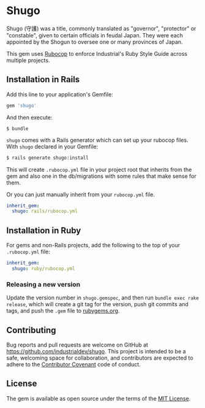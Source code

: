 # Shugo

Shugo (守護) was a title, commonly translated as "governor", "protector" or "constable", given to certain officials in feudal Japan. They were each appointed by the Shogun to oversee one or many provinces of Japan.

This gem uses [Rubocop](https://github.com/bbatsov/rubocop) to enforce Industrial's Ruby Style Guide across multiple projects.


## Installation in Rails

Add this line to your application's Gemfile:

```ruby
gem 'shugo'
```

And then execute:

    $ bundle


`shugo` comes with a Rails generator which can set up your rubocop files. With `shugo` declared in your Gemfile:

```bash
$ rails generate shugo:install
```

This will create `.rubocop.yml` file in your project root that inherits from the gem and also one
in the db/migrations with some rules that make sense for them.

Or you can just manually inherit from your `rubocop.yml` file.

```yaml
inherit_gem:
  shugo: rails/rubocop.yml
```

## Installation in Ruby

For gems and non-Rails projects, add the following to the top of your `.rubocop.yml` file:

```yaml
inherit_gem:
  shugo: ruby/rubocop.yml
```

### Releasing a new version

Update the version number in `shugo.gemspec`, and then run `bundle exec rake release`, which will create a git tag for the version, push git commits and tags, and push the `.gem` file to [rubygems.org](https://rubygems.org).

## Contributing

Bug reports and pull requests are welcome on GitHub at https://github.com/industrialdev/shugo. This project is intended to be a safe, welcoming space for collaboration, and contributors are expected to adhere to the [Contributor Covenant](contributor-covenant.org) code of conduct.

## License

The gem is available as open source under the terms of the [MIT License](http://opensource.org/licenses/MIT).

